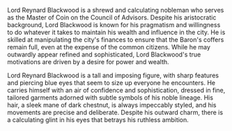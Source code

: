 Lord Reynard Blackwood is a shrewd and calculating nobleman who serves as the Master of Coin on the Council of Advisors. Despite his aristocratic background, Lord Blackwood is known for his pragmatism and willingness to do whatever it takes to maintain his wealth and influence in the city. He is skilled at manipulating the city's finances to ensure that the Baron's coffers remain full, even at the expense of the common citizens. While he may outwardly appear refined and sophisticated, Lord Blackwood's true motivations are driven by a desire for power and wealth.

Lord Reynard Blackwood is a tall and imposing figure, with sharp features and piercing blue eyes that seem to size up everyone he encounters. He carries himself with an air of confidence and sophistication, dressed in fine, tailored garments adorned with subtle symbols of his noble lineage. His hair, a sleek mane of dark chestnut, is always impeccably styled, and his movements are precise and deliberate. Despite his outward charm, there is a calculating glint in his eyes that betrays his ruthless ambition.